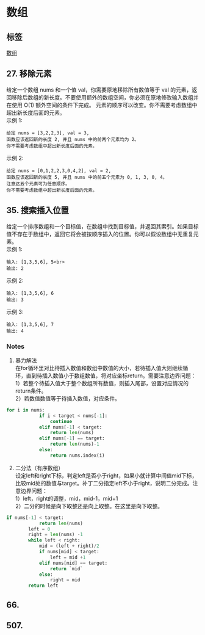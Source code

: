 # 数组
## 标签
[数组](#数组)
## 27. 移除元素
给定一个数组 nums 和一个值 val，你需要原地移除所有数值等于 val 的元素，返回移除后数组的新长度。不要使用额外的数组空间，你必须在原地修改输入数组并在使用 O(1) 额外空间的条件下完成。
元素的顺序可以改变。你不需要考虑数组中超出新长度后面的元素。  
示例 1:
```
给定 nums = [3,2,2,3], val = 3,
函数应该返回新的长度 2, 并且 nums 中的前两个元素均为 2。
你不需要考虑数组中超出新长度后面的元素。
```
示例 2:  
```
给定 nums = [0,1,2,2,3,0,4,2], val = 2,
函数应该返回新的长度 5, 并且 nums 中的前五个元素为 0, 1, 3, 0, 4。
注意这五个元素可为任意顺序。
你不需要考虑数组中超出新长度后面的元素。
```
## 35. 搜索插入位置
给定一个排序数组和一个目标值，在数组中找到目标值，并返回其索引。如果目标值不存在于数组中，返回它将会被按顺序插入的位置。你可以假设数组中无重复元素。  
示例 1:<br>
```
输入: [1,3,5,6], 5<br>
输出: 2
```  
示例 2: 
```
输入: [1,3,5,6], 6  
输出: 3
```
示例 3:  
```
输入: [1,3,5,6], 7
输出: 4
```
### Notes
1. 暴力解法  
在for循环里对比待插入数值和数组中数值的大小，若待插入值大则继续循环，直到待插入数值小于数组数值，将对应坐标return。需要注意边界问题：  
1）若整个待插入值大于整个数组所有数值，则插入尾部，设置对应情况的return条件。  
2）若数值数值等于待插入数值，对应条件。  
```python
for i in nums:
            if i < target < nums[-1]:
                continue
            elif nums[-1] < target:
                return len(nums)
            elif nums[-1] == target:
                return len(nums)-1
            else:
                return nums.index(i)
```
2. 二分法（有序数组）  
设定left和right下标，判定left是否小于right，如果小就计算中间值mid下标，比较mid处的数值与target。补丁二分指定left不小于right，说明二分完成。注意边界问题：  
1）left，right的调整，mid，mid-1，mid+1  
2）二分的时候是向下取整还是向上取整。在这里是向下取整。  
```python
if nums[-1] < target:
            return len(nums)
        left = 0
        right = len(nums) -1
        while left < right:
            mid = (left + right)/2
            if nums[mid] < target:
                left = mid +1
            elif nums[mid] == target:
                return `mid`
            else:
                right = mid
        return left
```
## 66.
## 507.
